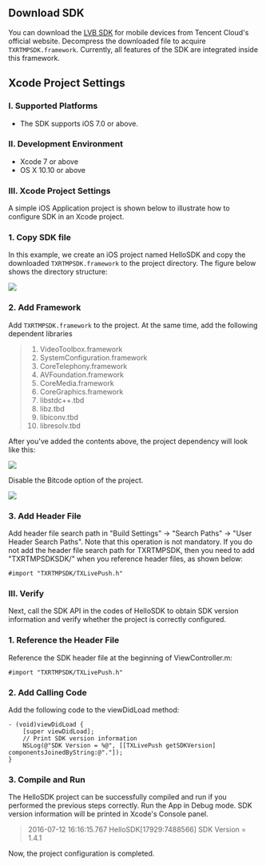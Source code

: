 ## Download SDK

You can download the [LVB SDK](https://cloud.tencent.com/document/product/454/7873) for mobile devices from Tencent Cloud's official website. Decompress the downloaded file to acquire `TXRTMPSDK.framework`. Currently, all features of the SDK are integrated inside this framework.

## Xcode Project Settings

### I. Supported Platforms

+ The SDK supports iOS 7.0 or above.

### Ⅱ. Development Environment

+ Xcode 7 or above
+ OS X 10.10 or above

### Ⅲ. Xcode Project Settings

A simple iOS Application project is shown below to illustrate how to configure SDK in an Xcode project.

### 1. Copy SDK file

In this example, we create an iOS project named HelloSDK and copy the downloaded `TXRTMPSDK.framework` to the project directory. The figure below shows the directory structure:

![](//mccdn.qcloud.com/static/img/235308a7d33f2f8c921a048737899c24/image.png)

### 2. Add Framework

Add `TXRTMPSDK.framework` to the project. At the same time, add the following dependent libraries

> 1. VideoToolbox.framework
> 2. SystemConfiguration.framework
> 3. CoreTelephony.framework
> 4. AVFoundation.framework
> 5. CoreMedia.framework
> 6. CoreGraphics.framework
> 7. libstdc++.tbd
> 8. libz.tbd
> 9. libiconv.tbd
> 10. libresolv.tbd

After you've added the contents above, the project dependency will look like this:

![](//mc.qcloudimg.com/static/img/0e012a7ab67e833eb33aec1e02f5d86b/image.jpg)

Disable the Bitcode option of the project.

![](//mccdn.qcloud.com/static/img/4298f90507a749625d7e92cc9004c1b1/image.png)

### 3. Add Header File
Add header file search path in "Build Settings" -> "Search Paths" -> "User Header Search Paths". Note that this operation is not mandatory. If you do not add the header file search path for TXRTMPSDK, then you need to add "TXRTMPSDKSDK/" when you reference header files, as shown below:
```
#import "TXRTMPSDK/TXLivePush.h"
```

### III. Verify

Next, call the SDK API in the codes of HelloSDK to obtain SDK version information and verify whether the project is correctly configured.

### 1. Reference the Header File

Reference the SDK header file at the beginning of ViewController.m:

```
#import "TXRTMPSDK/TXLivePush.h"
```

### 2. Add Calling Code

Add the following code to the viewDidLoad method:

```
- (void)viewDidLoad {
    [super viewDidLoad];
    // Print SDK version information
    NSLog(@"SDK Version = %@", [[TXLivePush getSDKVersion] componentsJoinedByString:@"."]);
}
```

### 3. Compile and Run

The HelloSDK project can be successfully compiled and run if you performed the previous steps correctly. Run the App in Debug mode. SDK version information will be printed in Xcode's Console panel.

> 2016-07-12 16:16:15.767 HelloSDK[17929:7488566] SDK Version = 1.4.1

Now, the project configuration is completed.


